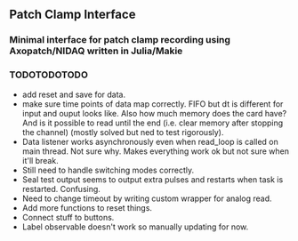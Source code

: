 ## Patch Clamp Interface
### Minimal interface for patch clamp recording using Axopatch/NIDAQ written in Julia/Makie



### TODOTODOTODO
 - add reset and save for data.
 - make sure time points of data map correctly. FIFO but dt is different for input and ouput looks like. Also how much memory does the card have? And is it possible to read until the end (i.e. clear memory after stopping the channel) (mostly solved but ned to test rigorously).
 - Data listener works asynchronously even when read_loop is called on main thread. Not sure why. Makes everything work ok but not sure when it'll break.
 - Still need to handle switching modes correctly.
 - Seal test output seems to output extra pulses and restarts when task is restarted. Confusing.
 - Need to change timeout by writing custom wrapper for analog read.
 - Add more functions to reset things.
 - Connect stuff to buttons.
 - Label observable doesn't work so manually updating for now. 




